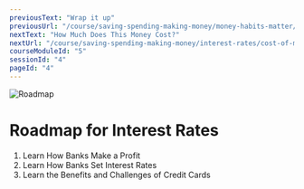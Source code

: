 ```yaml
---
previousText: "Wrap it up"
previousUrl: "/course/saving-spending-making-money/money-habits-matter/summary"
nextText: "How Much Does This Money Cost?"
nextUrl: "/course/saving-spending-making-money/interest-rates/cost-of-money"
courseModuleId: "5"
sessionId: "4"
pageId: "4"
---
```



![Roadmap](/assets/img/roadmap.png)
# Roadmap for Interest Rates
1. Learn How Banks Make a Profit
2. Learn How Banks Set Interest Rates
3. Learn the Benefits and Challenges of Credit Cards

